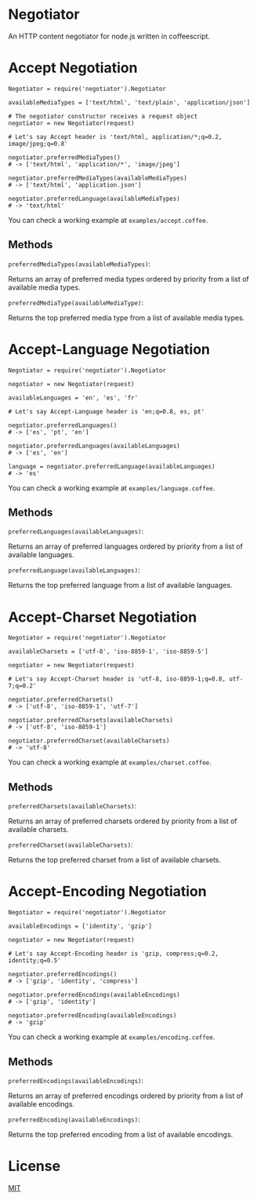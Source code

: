 # Negotiator

An HTTP content negotiator for node.js written in coffeescript.

# Accept Negotiation

    Negotiator = require('negotiator').Negotiator

    availableMediaTypes = ['text/html', 'text/plain', 'application/json']

    # The negotiator constructor receives a request object
    negotiator = new Negotiator(request)

    # Let's say Accept header is 'text/html, application/*;q=0.2, image/jpeg;q=0.8'

    negotiator.preferredMediaTypes()
    # -> ['text/html', 'application/*', 'image/jpeg']

    negotiator.preferredMediaTypes(availableMediaTypes)
    # -> ['text/html', 'application.json']

    negotiator.preferredLanguage(availableMediaTypes)
    # -> 'text/html'

You can check a working example at `examples/accept.coffee`.

## Methods

`preferredMediaTypes(availableMediaTypes)`:

Returns an array of preferred media types ordered by priority from a list of available media types.

`preferredMediaType(availableMediaType)`:

Returns the top preferred media type from a list of available media types.

# Accept-Language Negotiation

    Negotiator = require('negotiator').Negotiator

    negotiator = new Negotiator(request)

    availableLanguages = 'en', 'es', 'fr'

    # Let's say Accept-Language header is 'en;q=0.8, es, pt'

    negotiator.preferredLanguages()
    # -> ['es', 'pt', 'en']

    negotiator.preferredLanguages(availableLanguages)
    # -> ['es', 'en']

    language = negotiator.preferredLanguage(availableLanguages)
    # -> 'es'

You can check a working example at `examples/language.coffee`.

## Methods

`preferredLanguages(availableLanguages)`:

Returns an array of preferred languages ordered by priority from a list of available languages.

`preferredLanguage(availableLanguages)`:

Returns the top preferred language from a list of available languages.

# Accept-Charset Negotiation

    Negotiator = require('negotiator').Negotiator

    availableCharsets = ['utf-8', 'iso-8859-1', 'iso-8859-5']

    negotiator = new Negotiator(request)

    # Let's say Accept-Charset header is 'utf-8, iso-8859-1;q=0.8, utf-7;q=0.2'

    negotiator.preferredCharsets()
    # -> ['utf-8', 'iso-8859-1', 'utf-7']

    negotiator.preferredCharsets(availableCharsets)
    # -> ['utf-8', 'iso-8859-1']

    negotiator.preferredCharset(availableCharsets)
    # -> 'utf-8'

You can check a working example at `examples/charset.coffee`.

## Methods

`preferredCharsets(availableCharsets)`:

Returns an array of preferred charsets ordered by priority from a list of available charsets.

`preferredCharset(availableCharsets)`:

Returns the top preferred charset from a list of available charsets.

# Accept-Encoding Negotiation

    Negotiator = require('negotiator').Negotiator

    availableEncodings = ['identity', 'gzip']

    negotiator = new Negotiator(request)

    # Let's say Accept-Encoding header is 'gzip, compress;q=0.2, identity;q=0.5'

    negotiator.preferredEncodings()
    # -> ['gzip', 'identity', 'compress']

    negotiator.preferredEncodings(availableEncodings)
    # -> ['gzip', 'identity']

    negotiator.preferredEncoding(availableEncodings)
    # -> 'gzip'

You can check a working example at `examples/encoding.coffee`.

## Methods

`preferredEncodings(availableEncodings)`:

Returns an array of preferred encodings ordered by priority from a list of available encodings.

`preferredEncoding(availableEncodings)`:

Returns the top preferred encoding from a list of available encodings.

# License

[MIT](http://www.opensource.org/licenses/MIT)
